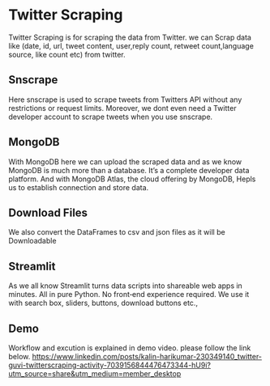 
# Twitter Scraping

Twitter Scraping is for scraping the data from Twitter. we can Scrap data like (date, id, url, tweet content, user,reply count, retweet count,language source, like count etc) from twitter.



 
## Snscrape
Here snscrape is used to scrape tweets from Twitters API without any restrictions or request limits. Moreover, we dont even need a Twitter developer account to scrape tweets when you use snscrape.

## MongoDB
With MongoDB here we can upload the scraped data and as we know MongoDB is much more than a database. It’s a complete developer data platform. And with MongoDB Atlas, the cloud offering by MongoDB, Hepls us to establish connection and store data.
## Download Files
We also convert the DataFrames to csv and json files as it will be Downloadable
## Streamlit
As we all know Streamlit turns data scripts into shareable web apps in minutes. All in pure Python. No front‑end experience required. We use it with search box, sliders, buttons, download buttons etc.,
## Demo
Workflow and excution is explained in demo video. please follow the link below.
https://www.linkedin.com/posts/kalin-harikumar-230349140_twitter-guvi-twitterscraping-activity-7039156844476473344-hU9i?utm_source=share&utm_medium=member_desktop


